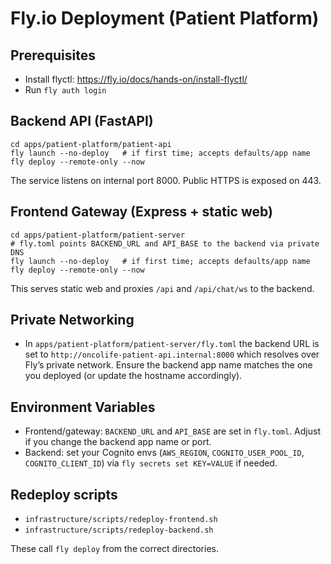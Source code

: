 # Fly.io Deployment (Patient Platform)

## Prerequisites
- Install flyctl: https://fly.io/docs/hands-on/install-flyctl/
- Run `fly auth login`

## Backend API (FastAPI)
```
cd apps/patient-platform/patient-api
fly launch --no-deploy   # if first time; accepts defaults/app name
fly deploy --remote-only --now
```

The service listens on internal port 8000. Public HTTPS is exposed on 443.

## Frontend Gateway (Express + static web)
```
cd apps/patient-platform/patient-server
# fly.toml points BACKEND_URL and API_BASE to the backend via private DNS
fly launch --no-deploy   # if first time; accepts defaults/app name
fly deploy --remote-only --now
```

This serves static web and proxies `/api` and `/api/chat/ws` to the backend.

## Private Networking
- In `apps/patient-platform/patient-server/fly.toml` the backend URL is set to `http://oncolife-patient-api.internal:8000` which resolves over Fly’s private network. Ensure the backend app name matches the one you deployed (or update the hostname accordingly).

## Environment Variables
- Frontend/gateway: `BACKEND_URL` and `API_BASE` are set in `fly.toml`. Adjust if you change the backend app name or port.
- Backend: set your Cognito envs (`AWS_REGION`, `COGNITO_USER_POOL_ID`, `COGNITO_CLIENT_ID`) via `fly secrets set KEY=VALUE` if needed.

## Redeploy scripts
- `infrastructure/scripts/redeploy-frontend.sh`
- `infrastructure/scripts/redeploy-backend.sh`

These call `fly deploy` from the correct directories. 